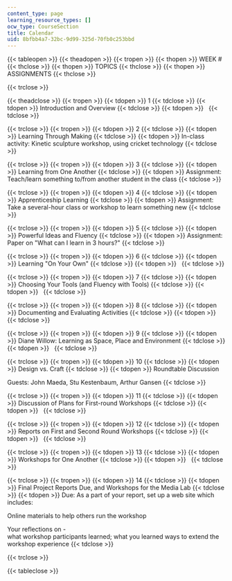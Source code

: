 ```yaml
---
content_type: page
learning_resource_types: []
ocw_type: CourseSection
title: Calendar
uid: 8bfbb4a7-32bc-9d99-325d-70fb0c253bbd
---
```


{{< tableopen >}}
{{< theadopen >}}
{{< tropen >}}
{{< thopen >}}
WEEK #
{{< thclose >}}
{{< thopen >}}
TOPICS
{{< thclose >}}
{{< thopen >}}
ASSIGNMENTS
{{< thclose >}}

{{< trclose >}}

{{< theadclose >}}
{{< tropen >}}
{{< tdopen >}}
1
{{< tdclose >}}
{{< tdopen >}}
Introduction and Overview
{{< tdclose >}}
{{< tdopen >}}
 
{{< tdclose >}}

{{< trclose >}}
{{< tropen >}}
{{< tdopen >}}
2
{{< tdclose >}}
{{< tdopen >}}
Learning Through Making
{{< tdclose >}}
{{< tdopen >}}
In-class activity: Kinetic sculpture workshop, using cricket technology
{{< tdclose >}}

{{< trclose >}}
{{< tropen >}}
{{< tdopen >}}
3
{{< tdclose >}}
{{< tdopen >}}
Learning from One Another
{{< tdclose >}}
{{< tdopen >}}
Assignment: Teach/learn something to/from another student in the class
{{< tdclose >}}

{{< trclose >}}
{{< tropen >}}
{{< tdopen >}}
4
{{< tdclose >}}
{{< tdopen >}}
Apprenticeship Learning
{{< tdclose >}}
{{< tdopen >}}
Assignment: Take a several-hour class or workshop to learn something new
{{< tdclose >}}

{{< trclose >}}
{{< tropen >}}
{{< tdopen >}}
5
{{< tdclose >}}
{{< tdopen >}}
Powerful Ideas and Fluency
{{< tdclose >}}
{{< tdopen >}}
Assignment: Paper on "What can I learn in 3 hours?"
{{< tdclose >}}

{{< trclose >}}
{{< tropen >}}
{{< tdopen >}}
6
{{< tdclose >}}
{{< tdopen >}}
Learning "On Your Own"
{{< tdclose >}}
{{< tdopen >}}
 
{{< tdclose >}}

{{< trclose >}}
{{< tropen >}}
{{< tdopen >}}
7
{{< tdclose >}}
{{< tdopen >}}
Choosing Your Tools (and Fluency with Tools)
{{< tdclose >}}
{{< tdopen >}}
 
{{< tdclose >}}

{{< trclose >}}
{{< tropen >}}
{{< tdopen >}}
8
{{< tdclose >}}
{{< tdopen >}}
Documenting and Evaluating Activities
{{< tdclose >}}
{{< tdopen >}}
 
{{< tdclose >}}

{{< trclose >}}
{{< tropen >}}
{{< tdopen >}}
9
{{< tdclose >}}
{{< tdopen >}}
Diane Willow: Learning as Space, Place and Environment
{{< tdclose >}}
{{< tdopen >}}
 
{{< tdclose >}}

{{< trclose >}}
{{< tropen >}}
{{< tdopen >}}
10
{{< tdclose >}}
{{< tdopen >}}
Design vs. Craft
{{< tdclose >}}
{{< tdopen >}}
Roundtable Discussion  
  
Guests: John Maeda, Stu Kestenbaum, Arthur Gansen
{{< tdclose >}}

{{< trclose >}}
{{< tropen >}}
{{< tdopen >}}
11
{{< tdclose >}}
{{< tdopen >}}
Discussion of Plans for First-round Workshops
{{< tdclose >}}
{{< tdopen >}}
 
{{< tdclose >}}

{{< trclose >}}
{{< tropen >}}
{{< tdopen >}}
12
{{< tdclose >}}
{{< tdopen >}}
Reports on First and Second Round Workshops
{{< tdclose >}}
{{< tdopen >}}
 
{{< tdclose >}}

{{< trclose >}}
{{< tropen >}}
{{< tdopen >}}
13
{{< tdclose >}}
{{< tdopen >}}
Workshops for One Another
{{< tdclose >}}
{{< tdopen >}}
 
{{< tdclose >}}

{{< trclose >}}
{{< tropen >}}
{{< tdopen >}}
14
{{< tdclose >}}
{{< tdopen >}}
Final Project Reports Due, and Workshops for the Media Lab
{{< tdclose >}}
{{< tdopen >}}
Due: As a part of your report, set up a web site which includes:  
  
Online materials to help others run the workshop  
  
Your reflections on -  
what workshop participants learned; what you learned ways to extend the workshop experience
{{< tdclose >}}

{{< trclose >}}

{{< tableclose >}}